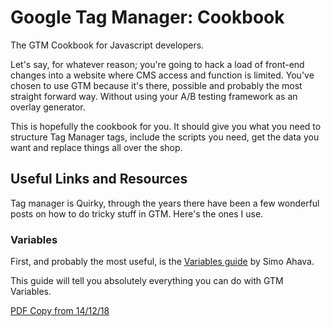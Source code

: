 # Google Tag Manager: Cookbook
The GTM Cookbook for Javascript developers.

Let's say, for whatever reason; you're going to hack a load of front-end changes into a website where CMS access and function is limited. You've chosen to use GTM because it's there, possible and probably the most straight forward way. Without using your A/B testing framework as an overlay generator.

This is hopefully the cookbook for you. It should give you what you need to structure Tag Manager tags, include the scripts you need, get the data you want and replace things all over the shop.

## Useful Links and Resources
Tag manager is Quirky, through the years there have been a few wonderful posts on how to do tricky stuff in GTM. Here's the ones I use.

### Variables
First, and probably the most useful, is the [Variables guide](https://www.simoahava.com/analytics/variable-guide-google-tag-manager/) by Simo Ahava.

This guide will tell you absolutely everything you can do with GTM Variables.

[PDF Copy from 14/12/18](./pdf/Variables.pdf)

